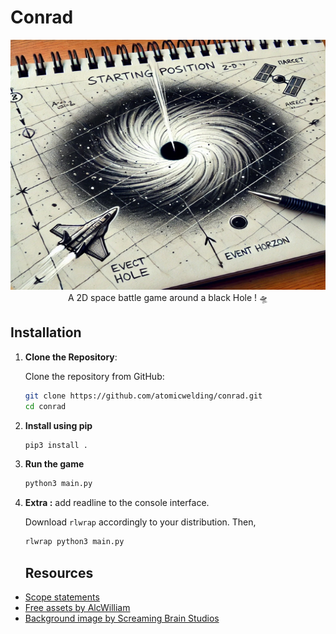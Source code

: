 # Conrad

<p align="center">
   <img src="resources/2.jpg" width="600" height="400"></img> <br>
   A 2D space battle game around a black Hole ! 🛸

</p>


## Installation 


1. **Clone the Repository**:
   
   Clone the repository from GitHub:

   ```bash
   git clone https://github.com/atomicwelding/conrad.git
   cd conrad
   ```
   
2. **Install using pip**
   ```bash
   pip3 install .
   ```

3. **Run the game**
   ```bash
   python3 main.py
   ```
   
4. **Extra :** add readline to the console interface.
   
   Download `rlwrap` accordingly to your distribution. Then,
    ```bash
    rlwrap python3 main.py
    ```


   ## Resources

- [Scope statements](resources/scope-statements.pdf)
- [Free assets by AlcWilliam](https://pixel-by-pixel.itch.io/alcwilliam-space-ship-pack)
- [Background image by Screaming Brain Studios](https://screamingbrainstudios.itch.io/seamless-space-backgrounds)


